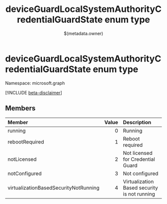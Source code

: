 ﻿---
title: "deviceGuardLocalSystemAuthorityCredentialGuardState enum type"
description: ""
localization_priority: Normal
author: "$(metadata.owner)"
ms.prod: ""
doc_type: enumPageType
---

# deviceGuardLocalSystemAuthorityCredentialGuardState enum type

Namespace: microsoft.graph

[!INCLUDE [beta-disclaimer](../../includes/beta-disclaimer.md)]

## Members

| Member                                | Value | Description                                  |
| :------------------------------------ | ----: | :------------------------------------------- |
| running                               | 0     | Running                                      |
| rebootRequired                        | 1     | Reboot required                              |
| notLicensed                           | 2     | Not licensed for Credential Guard            |
| notConfigured                         | 3     | Not configured                               |
| virtualizationBasedSecurityNotRunning | 4     | Virtualization Based security is not running |